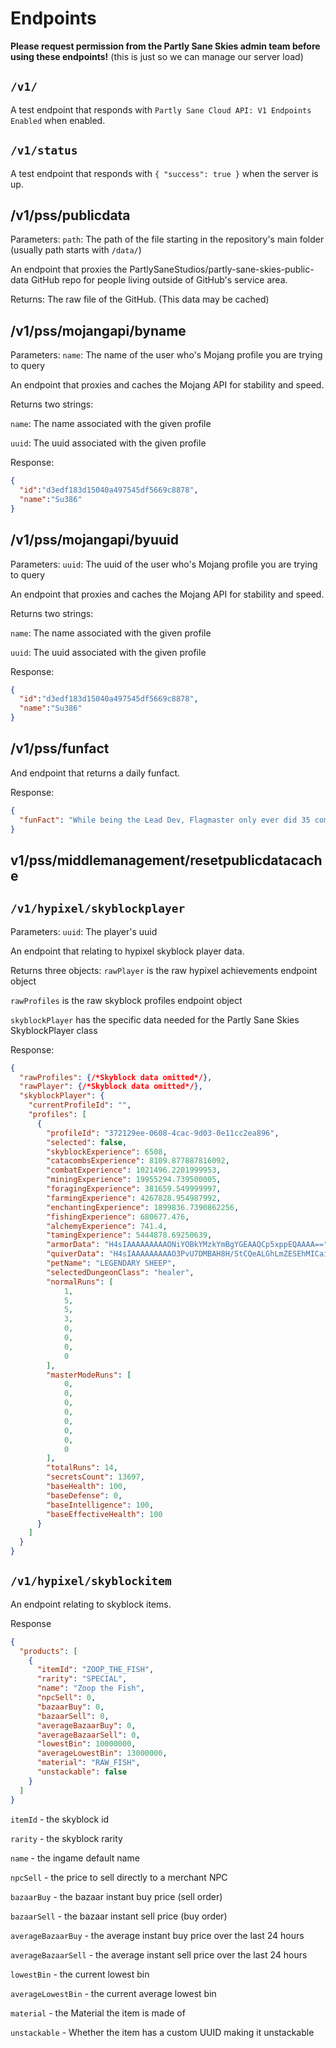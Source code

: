 # Endpoints

**Please request permission from the Partly Sane Skies admin team before using these endpoints!** (this is just so we can manage our server load)

## ``/v1/``

A test endpoint that responds with ``Partly Sane Cloud API: V1 Endpoints Enabled`` when enabled.

## ``/v1/status``

A test endpoint that responds with ``{ "success": true }`` when the server is up.

## /v1/pss/publicdata
Parameters:
``path``: The path of the file starting in the repository's main folder (usually path starts with ``/data/``)

An endpoint that proxies the PartlySaneStudios/partly-sane-skies-public-data GitHub repo for people living outside of GitHub's service area.

Returns:
The raw file of the GitHub. (This data may be cached)

## /v1/pss/mojangapi/byname
Parameters:
``name``: The name of the user who's Mojang profile you are trying to query

An endpoint that proxies and caches the Mojang API for stability and speed.

Returns two strings:

``name``: The name associated with the given profile

``uuid``: The uuid associated with the given profile

Response:
```json
{
  "id":"d3edf183d15040a497545df5669c8878",
  "name":"Su386"
}
```

## /v1/pss/mojangapi/byuuid
Parameters:
``uuid``: The uuid of the user who's Mojang profile you are trying to query

An endpoint that proxies and caches the Mojang API for stability and speed.

Returns two strings:

``name``: The name associated with the given profile

``uuid``: The uuid associated with the given profile

Response:
```json
{
  "id":"d3edf183d15040a497545df5669c8878",
  "name":"Su386"
}
```

## /v1/pss/funfact
And endpoint that returns a daily funfact.

Response:
```json
{
  "funFact": "While being the Lead Dev, Flagmaster only ever did 35 commits in which he changed ~1.5k lines"
}
```

## v1/pss/middlemanagement/resetpublicdatacache


## ``/v1/hypixel/skyblockplayer``

Parameters:
``uuid``: The player's uuid

An endpoint that relating to hypixel skyblock player data.

Returns three objects: 
``rawPlayer`` is the raw hypixel achievements endpoint object

``rawProfiles`` is the raw skyblock profiles endpoint object

``skyblockPlayer`` has the specific data needed for the Partly Sane Skies SkyblockPlayer class

Response:
```json
{
  "rawProfiles": {/*Skyblock data omitted*/},
  "rawPlayer": {/*Skyblock data omitted*/},
  "skyblockPlayer": {
    "currentProfileId": "",
    "profiles": [
      {
        "profileId": "372129ee-0608-4cac-9d03-0e11cc2ea896",
        "selected": false,
        "skyblockExperience": 6508,
        "catacombsExperience": 8109.877887816092,
        "combatExperience": 1021496.2201999953,
        "miningExperience": 19955294.739500005,
        "foragingExperience": 381659.549999997,
        "farmingExperience": 4267828.954987992,
        "enchantingExperience": 1899836.7390862256,
        "fishingExperience": 680677.476,
        "alchemyExperience": 741.4,
        "tamingExperience": 5444878.69250639,
        "armorData": "H4sIAAAAAAAAAONiYOBkYMzkYmBgYGEAAQCp5xppEQAAAA==",
        "quiverData": "H4sIAAAAAAAAAO3PvU7DMBAH8H/StCQeALGhLmZESEhMICaiQsVAG6kMzAab1FKaIPuqwhP5PfxgiBQW+gYg3U2n+9DdTwAFEisAjFOkViejBMNJt27pXGBAqh6guLfaTBtV+37qU2BPW//WqI8C2UPnTN5XMxzGcHmrVqo21zKGl7OLvnocw9UjKfJSaW203CxNK/2yoxMcxfAaQzOpZrNqLsvFonrKkc3VymC/b00b25Isnes2EDi4eyenSiJnn9dkfL59FMPvLSDF6OcwtvkO4YYJTGACE5jABCYwgQlM+JOE039I+B1ffYRsN0gMAAA=",
        "petName": "LEGENDARY SHEEP",
        "selectedDungeonClass": "healer",
        "normalRuns": [
            1,
            5,
            5,
            3,
            0,
            0,
            0,
            0
        ],
        "masterModeRuns": [
            0,
            0,
            0,
            0,
            0,
            0,
            0,
            0
        ],
        "totalRuns": 14,
        "secretsCount": 13697,
        "baseHealth": 100,
        "baseDefense": 0,
        "baseIntelligence": 100,
        "baseEffectiveHealth": 100
      }
    ]
  }
}
```

## ``/v1/hypixel/skyblockitem``

An endpoint relating to skyblock items.

Response
```json
{
  "products": [
    {
      "itemId": "ZOOP_THE_FISH",
      "rarity": "SPECIAL",
      "name": "Zoop the Fish",
      "npcSell": 0,
      "bazaarBuy": 0,
      "bazaarSell": 0,
      "averageBazaarBuy": 0,
      "averageBazaarSell": 0,
      "lowestBin": 10000000,
      "averageLowestBin": 13000000,
      "material": "RAW_FISH",
      "unstackable": false
    }
  ]
}
```
``itemId`` - the skyblock id

``rarity`` - the skyblock rarity

``name`` - the ingame default name

``npcSell`` - the price to sell directly to a merchant NPC

``bazaarBuy`` - the bazaar instant buy price (sell order)

``bazaarSell`` - the bazaar instant sell price (buy order)

``averageBazaarBuy`` - the average instant buy price over the last 24 hours

``averageBazaarSell`` - the average instant sell price over the last 24 hours

``lowestBin`` - the current lowest bin

``averageLowestBin`` - the current average lowest bin

``material`` - the Material the item is made of

``unstackable`` - Whether the item has a custom UUID making it unstackable